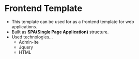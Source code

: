 # Frontend Template

- This template can be used for as a frontend template for web applications.
- Built as **SPA(Single Page Application)** structure.
- Used technologies...
    - Admin-lte
    - Jquery
    - HTML
